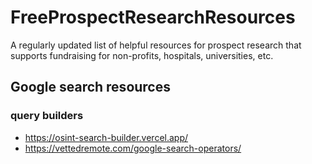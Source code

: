# FreeProspectResearchResources
A regularly updated list of helpful resources for prospect research that supports fundraising for non-profits, hospitals, universities, etc.

## Google search resources
### query builders
-   https://osint-search-builder.vercel.app/
-   https://vettedremote.com/google-search-operators/
